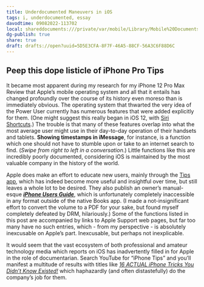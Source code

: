 ```yaml
---
title: Underdocumented Maneuvers in iOS
tags: i, underdocumented, essay
davodtime: 09082022-113702
local: shareddocuments:///private/var/mobile/Library/Mobile%20Documents/iCloud~md~obsidian/Documents/OBSHIDDIAN/drafts/5D5E3CFA-8F7F-46A5-88CF-56A3C6F88D6C.md
dg-publish: true
share: true
draft: drafts://open?uuid=5D5E3CFA-8F7F-46A5-88CF-56A3C6F88D6C
---
```


## Peep this dope listicle of iPhone Pro Tips

It became most apparent during my research for my iPhone 12 Pro Max Review that Apple’s mobile operating system and all that it entails has changed profoundly over the course of its history even moreso than is immediately obvious. The operating system that thwarted the very idea of the Power User currently has numerous features that were added explicitly for them. (One might suggest this really began in iOS 12, with [Siri Shortcuts](http://bilge.world/siri-shortcuts-ios12-review).) The trouble is that many of these features overlap into what the most average user might use in their day-to-day operation of their handsets and tablets. **Showing timestamps in iMessage**, for instance, is a function which one should not have to stumble upon or take to an internet search to find. (_Swipe from right to left in a conversation_.) Little functions like this are incredibly poorly documented, considering iOS is maintained by the most valuable company in the history of the world.

Apple does make an effort to educate new users, mainly through the [Tips app](https://apps.apple.com/us/app/tips/id1069509450), which has indeed become more useful and insightful over time, but still leaves a whole lot to be desired. They also publish an owner’s manual-esque *[**iPhone Users Guide**](https://itunes.apple.com/WebObjects/MZStore.woa/wa/viewBook?id=1515995528)*, which is unfortunately completely inaccessible in any format outside of the native Books app. (I made a not-insignificant effort to convert the volume to a PDF for your sake, but found myself completely defeated by DRM, hilariously.) Some of the functions listed in this post are accompanied by links to Apple Support web pages, but far too many have no such entries, which - from my perspective - is absolutely inexcusable on Apple’s part. Inexcusable, but perhaps not inexplicable. 

It would seem that the vast ecosystem of both professional and amateur technology media which reports on iOS has inadvertently filled in for Apple in the role of documentarian. Search YouTube for “iPhone Tips” and you’ll manifest a multitude of results with titles like *[16 ACTUAL iPhone Tricks You Didn’t Know Existed!](https://youtu.be/YKOY6-ZdUo8)* which haphazardly (and often distastefully) do the company’s job for them. 